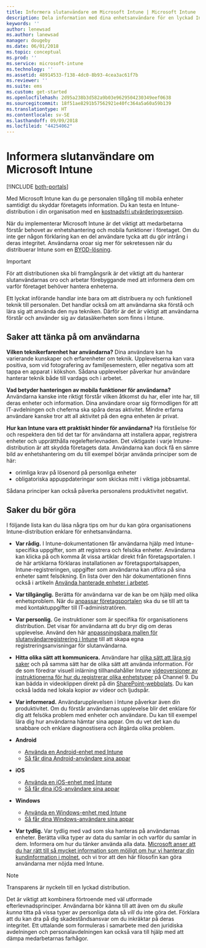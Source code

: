 ```yaml
---
title: Informera slutanvändare om Microsoft Intune | Microsoft Intune
description: Dela information med dina enhetsanvändare för en lyckad Intune-distribution.
keywords: ''
author: lenewsad
ms.author: lanewsad
manager: dougeby
ms.date: 06/01/2018
ms.topic: conceptual
ms.prod: ''
ms.service: microsoft-intune
ms.technology: ''
ms.assetid: 48914533-f138-4dc0-8b93-4cea3ac61f7b
ms.reviewer: ''
ms.suite: ems
ms.custom: get-started
ms.openlocfilehash: 2d95a238b3d582a9b03e9629504230349eef0638
ms.sourcegitcommit: 18f51ae8291b57562921e40fc364a5a60a59b139
ms.translationtype: HT
ms.contentlocale: sv-SE
ms.lasthandoff: 09/09/2018
ms.locfileid: "44254062"
---
```

# <a name="how-to-educate-your-end-users-about-microsoft-intune"></a>Informera slutanvändare om Microsoft Intune

[!INCLUDE [both-portals](./includes/note-for-both-portals.md)]

Med Microsoft Intune kan du ge personalen tillgång till mobila enheter samtidigt du skyddar företagets information. Du kan testa en Intune-distribution i din organisation med en [kostnadsfri utvärderingsversion](app-sdk.md).

När du implementerar Microsoft Intune är det viktigt att medarbetarna förstår behovet av enhetshantering och mobila funktioner i företaget. Om du inte ger någon förklaring kan en del användare tycka att du gör intrång i deras integritet. Användarna oroar sig mer för sekretessen när du distribuerar Intune som en [BYOD-lösning](/enterprise-mobility-security/solutions/byod-design-considerations-guide).

> [!Important]
> För att distributionen ska bli framgångsrik är det viktigt att du hanterar slutanvändarnas oro och arbetar förebyggande med att informera dem om varför företaget behöver hantera enheterna.

Ett lyckat införande handlar inte bara om att distribuera ny och funktionell teknik till personalen. Det handlar också om att användarna ska förstå och lära sig att använda den nya tekniken. Därför är det är viktigt att användarna förstår och använder sig av datasäkerheten som finns i Intune. 

## <a name="things-to-consider-about-your-users"></a>Saker att tänka på om användarna

__Vilken teknikerfarenhet har användarna?__ Dina användare kan ha varierande kunskaper och erfarenheter om teknik. Upplevelserna kan vara positiva, som vid fotografering av familjesemestern, eller negativa som att tappa en apparat i kökshon. Sådana upplevelser påverkar hur användare hanterar teknik både till vardags och i arbetet.

__Vad betyder hanteringen av mobila funktioner för användarna?__ Användarna kanske inte riktigt förstår vilken åtkomst du har, eller inte har, till deras enheter och information. Dina användare oroar sig förmodligen för att IT-avdelningen och cheferna ska spåra deras aktivitet. Mindre erfarna användare kanske tror att all aktivitet på den egna enheten är privat. 

__Hur kan Intune vara ett praktiskt hinder för användarna?__  Ha förståelse för och respektera den tid det tar för användarna att installera appar, registrera enheter och upprätthålla regelefterlevnaden. Det viktigaste i varje Intune-distribution är att skydda företagets data. Användarna kan dock få en sämre bild av enhetshantering om du till exempel börjar använda principer som de här:  
* orimliga krav på lösenord på personliga enheter
* obligatoriska appuppdateringar som skickas mitt i viktiga jobbsamtal.  

Sådana principer kan också påverka personalens produktivitet negativt. 

## <a name="things-you-should-do"></a>Saker du bör göra

I följande lista kan du läsa några tips om hur du kan göra organisationens Intune-distribution enklare för enhetsanvändarna.

* __Var rådig.__ I Intune-dokumentationen får användarna hjälp med Intune-specifika uppgifter, som att registrera och felsöka enheter. Användarna kan klicka på och komma åt vissa artiklar direkt från företagsportalen. I de här artiklarna förklaras installationen av företagsportalsappen, Intune-registreringen, uppgifter som användarna kan utföra på sina enheter samt felsökning. En lista över den här dokumentationen finns också i artikeln [Använda hanterade enheter i arbetet](/intune-user-help/use-managed-devices-to-get-work-done).

* __Var tillgänglig.__ Berätta för användarna var de kan be om hjälp med olika enhetsproblem. När du [anpassar företagsportalen](company-portal-customize.md) ska du se till att ta med kontaktuppgifter till IT-administratören.

* __Var personlig.__ Ge instruktioner som är specifika för organisationens distribution. Det visar för användarna att du bryr dig om deras upplevelse. Använd den här [anpassningsbara mallen för slutanvändarregistrering i Intune](https://gallery.technet.microsoft.com/office/Intune-End-User-Enrollment-3a0c9b0c) till att skapa egna registreringsanvisningar för slutanvändarna.

* __Hitta olika sätt att kommunicera.__ Användare har [olika sätt att lära sig saker](https://www.umassd.edu/dss/resources/facultystaff/howtoteachandaccommodate/howtoaccommodatedifferentlearningstyles/) och på samma sätt har de olika sätt att använda information. För de som föredrar visuell inlärning tillhandahåller Intune [videoversioner av instruktionerna för hur du registrerar olika enhetstyper](https://channel9.msdn.com/Series/IntuneEnrollment) på Channel 9. Du kan bädda in videoklippen direkt på din [SharePoint-webbplats](https://support.office.com/article/Embed-a-video-from-Office-365-Video-59e19984-c34e-4be8-889b-f6fa93910581). Du kan också ladda ned lokala kopior av videor och ljudspår.

* __Var informerad.__ Användarupplevelsen i Intune påverkar även din produktivitet. Om du förstår användarnas upplevelse blir det enklare för dig att felsöka problem med enheter och användare. Du kan till exempel lära dig hur användarna hämtar sina appar. Om du vet det kan du snabbare och enklare diagnostisera och åtgärda olika problem.

* **Android**
  * [Använda en Android-enhet med Intune](/intune-user-help/using-your-android-device-with-intune)
  * [Så får dina Android-användare sina appar](end-user-apps-android.md)

* **iOS**
  * [Använda en iOS-enhet med Intune](/intune-user-help/using-your-ios-device-with-intune)
  * [Så får dina iOS-användare sina appar](end-user-apps-ios.md)

* **Windows**
  * [Använda en Windows-enhet med Intune](/intune-user-help/using-your-windows-device-with-intune)
  * [Så får dina Windows-användare sina appar](end-user-apps-windows.md)

* __Var tydlig.__ Var tydlig med vad som ska hanteras på användarnas enheter. Berätta vilka typer av data du samlar in och varför du samlar in dem. Informera om hur du tänker använda alla data. [Microsoft anser att du har rätt till så mycket information som möjligt om hur vi hanterar din kundinformation i molnet](https://www.microsoft.com/trustcenter/about/transparency), och vi tror att den här filosofin kan göra användarna mer nöjda med Intune.

>[!Note]
> Transparens är nyckeln till en lyckad distribution.

Det är viktigt att kombinera förtroende med väl utformade efterlevnadsprinciper. Användarna bör känna till att även om du *skulle kunna* titta på vissa typer av personliga data så *vill* du inte göra det. Förklara att du kan dra på dig skadeståndsansvar om du inkräktar på deras integritet. Ett uttalande som formuleras i samarbete med den juridiska avdelningen och personalavdelningen kan också vara till hjälp med att dämpa medarbetarnas farhågor.
